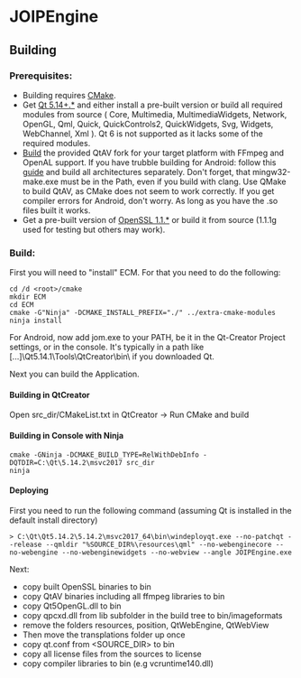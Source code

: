 # JOIPEngine

## Building
### Prerequisites:
- Building requires [CMake](https://cmake.org/).
- Get [Qt 5.14+.*](https://download.qt.io/) and either install a pre-built version or build all required modules from source ( Core, Multimedia, MultimediaWidgets, Network, OpenGL, Qml, Quick, QuickControls2, QuickWidgets, Svg, Widgets, WebChannel, Xml ). Qt 6 is not supported as it lacks some of the required modules.
- [Build](https://github.com/wang-bin/QtAV/wiki/Build-QtAV) the provided QtAV fork for your target platform with FFmpeg and OpenAL support. If you have trubble building for Android: follow this [guide](https://github.com/wang-bin/QtAV/issues/1262#issuecomment-597193360) and build all architectures separately. Don't forget, that mingw32-make.exe must be in the Path, even if you build with clang. Use QMake to build QtAV, as CMake does not seem to work correctly. If you get compiler errors for Android, don't worry. As long as you have the .so files built it works.
- Get a pre-built version of [OpenSSL 1.1.*](https://www.openssl.org/) or build it from source (1.1.1g used for testing but others may work).

### Build:
First you will need to "install" ECM. For that you need to do the following:
```
cd /d <root>/cmake
mkdir ECM
cd ECM
cmake -G"Ninja" -DCMAKE_INSTALL_PREFIX="./" ../extra-cmake-modules
ninja install
```

For Android, now add jom.exe to your PATH, be it in the Qt-Creator Project settings, or in the console.
It's typically in a path like [...]\Qt5.14.1\Tools\QtCreator\bin\ if you downloaded Qt.

Next you can build the Application.

#### Building in QtCreator
Open src_dir/CMakeList.txt in QtCreator -> Run CMake and build

#### Building in Console with Ninja
```
cmake -GNinja -DCMAKE_BUILD_TYPE=RelWithDebInfo -DQTDIR=C:\Qt\5.14.2\msvc2017 src_dir
ninja
```

#### Deploying
First you need to run the following command (assuming Qt is installed in the default install directory)
```
> C:\Qt\Qt5.14.2\5.14.2\msvc2017_64\bin\windeployqt.exe --no-patchqt --release --qmldir "%SOURCE_DIR%\resources\qml" --no-webenginecore --no-webengine --no-webenginewidgets --no-webview --angle JOIPEngine.exe
```

Next:
- copy built OpenSSL binaries to bin
- copy QtAV binaries including all ffmpeg libraries to bin
- copy Qt5OpenGL.dll to bin
- copy qpcxd.dll from lib subfolder in the build tree to bin/imageformats
- remove the folders resources, position, QtWebEngine, QtWebView
- Then move the transplations folder up once
- copy qt.conf from <SOURCE_DIR> to bin
- copy all license files from the sources to license
- copy compiler libraries to bin (e.g vcruntime140.dll)